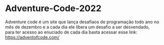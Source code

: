 # Adventure-Code-2022

Adventure code é um site que lança desafiaos de programação todo ano no mês de dezembro e a cada dia ele libera um desafio a ser desvendado, para ter acesso ao enuciado
de cada dia basta acessar esse link: https://adventofcode.com/
